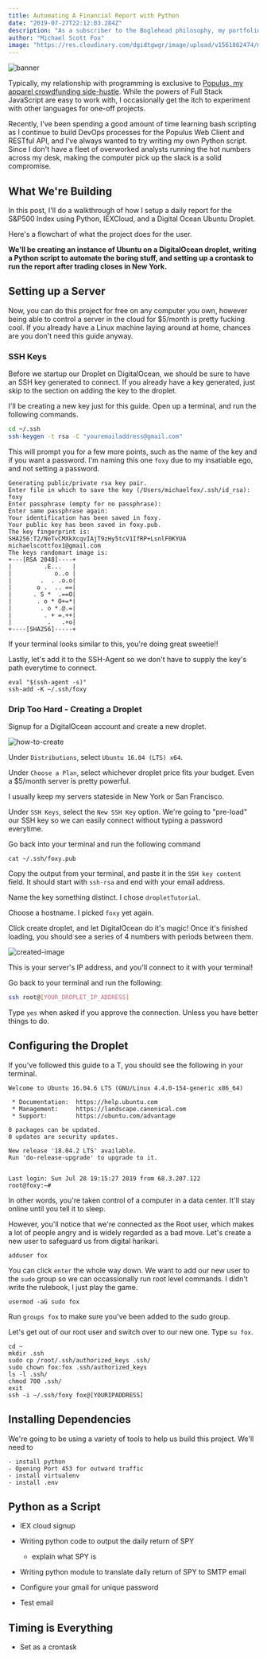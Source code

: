 ```yaml
---
title: Automating A Financial Report with Python  
date: "2019-07-27T22:12:03.284Z"
description: "As a subscriber to the Boglehead philosophy, my portfolio's performance is closely correlated with the S&P 500. As a tech nerd at heart, I wanted to take a crack at fintech..."
author: "Michael Scott Fox"
image: "https://res.cloudinary.com/dgidtgwgr/image/upload/v1561862474/msf_blog/Finance-1.jpg"
---
```


![banner](./banner.jpg)

Typically, my relationship with programming is exclusive to [Populus, my apparel crowdfunding side-hustle](https://populus.app/crowdfunds). While the powers of Full Stack JavaScript are easy to work with, I occasionally get the itch to experiment with other languages for one-off projects. 

Recently, I've been spending a good amount of time learning bash scripting as I continue to build DevOps processes for the Populus Web Client and RESTful API, and I've always wanted to try writing my own Python script. Since I don't have a fleet of overworked analysts running the hot numbers across my desk, making the computer pick up the slack is a solid compromise.


## What We're Building
In this post, I'll do a walkthrough of how I setup a daily report for the S&P500 Index using Python, IEXCloud, and a Digital Ocean Ubuntu Droplet. 

Here's a flowchart of what the project does for the user. 

**We'll be creating an instance of Ubuntu on a DigitalOcean droplet, writing a Python script to automate the boring stuff, and setting up a crontask to run the report after trading closes in New York.**

## Setting up a Server
Now, you can do this project for free on any computer you own, however being able to control a server in the cloud for $5/month is pretty fucking cool. If you already have a Linux machine laying around at home, chances are you don't need this guide anyway.

### SSH Keys
Before we startup our Droplet on DigitalOcean, we should be sure to have an SSH key generated to connect. If you already have a key generated, just skip to the section on adding the key to the droplet.

I'll be creating a new key just for this guide. Open up a terminal, and run the following commands.

```sh
cd ~/.ssh
ssh-keygen -t rsa -C "youremailaddress@gmail.com"
```

This will prompt you for a few more points, such as the name of the key and if you want a password. I'm naming this one `foxy` due to my insatiable ego, and not setting a password. 

```
Generating public/private rsa key pair.
Enter file in which to save the key (/Users/michaelfox/.ssh/id_rsa): foxy
Enter passphrase (empty for no passphrase): 
Enter same passphrase again: 
Your identification has been saved in foxy.
Your public key has been saved in foxy.pub.
The key fingerprint is:
SHA256:T2/NeTvCMXkXcqvIAjT9zHy5tcV1IfRP+LsnlF0KYUA michaelscottfox1@gmail.com
The keys randomart image is:
+---[RSA 2048]----+
|         .E...   |
|            o..o |
|        .  . .o.o|
|       o .  .. ==|
|      . S *  .==O|
|       . o * O+=*|
|        . o *.@.=|
|         . + =.++|
|          .   .+o|
+----[SHA256]-----+
```

If your terminal looks similar to this, you're doing great sweetie!!

Lastly, let's add it to the SSH-Agent so we don't have to supply the key's path everytime to connect. 

```
eval "$(ssh-agent -s)"
ssh-add -K ~/.ssh/foxy
```

### Drip Too Hard - Creating a Droplet

Signup for a DigitalOcean account and create a new droplet. 

![how-to-create](./howtocreate.png)


Under `Distributions`, select `Ubuntu 16.04 (LTS) x64`.

Under `Choose a Plan`, select whichever droplet price fits your budget. Even a $5/month server is pretty powerful.

I usually keep my servers stateside in New York or San Francisco.

Under `SSH Keys`, select the `New SSH Key` option. We're going to "pre-load" our SSH key so we can easily connect without typing a password everytime. 

Go back into your terminal and run the following command

```
cat ~/.ssh/foxy.pub
```

Copy the output from your terminal, and paste it in the `SSH key content` field. It should start with `ssh-rsa` and end with your email address.

Name the key something distinct. I chose `dropletTutorial`.

Choose a hostname. I picked `foxy` yet again.

Click create droplet, and let DigitalOcean do it's magic! Once it's finished loading, you should see a series of 4 numbers with periods between them.

![created-image](./created.png)

This is your server's IP address, and you'll connect to it with your terminal!

Go back to your terminal and run the following: 

```sh
ssh root@[YOUR_DROPLET_IP_ADDRESS]
```
Type `yes` when asked if you approve the connection. Unless you have better things to do.

## Configuring the Droplet

If you've followed this guide to a T, you should see the following in your terminal. 

```ubuntu
Welcome to Ubuntu 16.04.6 LTS (GNU/Linux 4.4.0-154-generic x86_64)

 * Documentation:  https://help.ubuntu.com
 * Management:     https://landscape.canonical.com
 * Support:        https://ubuntu.com/advantage

0 packages can be updated.
0 updates are security updates.

New release '18.04.2 LTS' available.
Run 'do-release-upgrade' to upgrade to it.


Last login: Sun Jul 28 19:15:27 2019 from 68.3.207.122
root@foxy:~# 
```

In other words, you're taken control of a computer in a data center. It'll stay online until you tell it to sleep. 

However, you'll notice that we're connected as the Root user, which makes a lot of people angry and is widely regarded as a bad move. Let's create a new user to safeguard us from digital harikari. 

```
adduser fox
```

You can click `enter` the whole way down. We want to add our new user to the `sudo` group so we can occassionally run root level commands. I didn't write the rulebook, I just play the game.

```
usermod -aG sudo fox
```

Run `groups fox` to make sure you've been added to the sudo group.

Let's get out of our root user and switch over to our new one. Type `su fox`.

```
cd ~
mkdir .ssh
sudo cp /root/.ssh/authorized_keys .ssh/
sudo chown fox:fox .ssh/authorized_keys
ls -l .ssh/
chmod 700 .ssh/
exit
ssh -i ~/.ssh/foxy fox@[YOURIPADDRESS]
```



## Installing Dependencies
We're going to be using a variety of tools to help us build this project. We'll need to 
```
- install python
- Opening Port 453 for outward traffic
- install virtualenv
- install .env
```

## Python as a Script
- IEX cloud signup
- Writing python code to output the daily return of SPY
  - explain what SPY is
- Writing python module to translate daily return of SPY to SMTP email
  
- Configure your gmail for unique password
- Test email

## Timing is Everything
- Set as a crontask